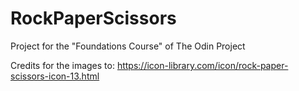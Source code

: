 # RockPaperScissors
Project for the "Foundations Course" of The Odin Project

Credits for the images to:
https://icon-library.com/icon/rock-paper-scissors-icon-13.html
